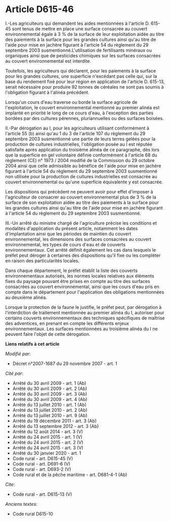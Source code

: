 # Article D615-46

I.-Les agriculteurs qui demandent les aides mentionnées à l'article D. 615-45 sont tenus de mettre en place une surface
consacrée au couvert environnemental égale à 3 % de la surface de leur exploitation aidée au titre des paiements à la surface
pour les grandes cultures ainsi qu'au titre de l'aide pour mise en jachère figurant à l'article 54 du règlement du 29
septembre 2003 susmentionné.L'utilisation de fertilisants minéraux ou organiques ainsi que de pesticides chimiques sur les
surfaces consacrées au couvert environnemental est interdite. 

Toutefois, les agriculteurs qui déclarent, pour les paiements à la surface pour les grandes cultures, une superficie
n'excédant pas celle qui, sur la base du rendement fixé pour leur région en application de l'article D. 615-13, serait
nécessaire pour produire 92 tonnes de céréales ne sont pas soumis à l'obligation figurant à l'alinéa précédent. 

Lorsqu'un cours d'eau traverse ou borde la surface agricole de l'exploitation, le couvert environnemental mentionné au
premier alinéa est implanté en priorité le long de ce cours d'eau, à l'exception des parties bordées par des cultures
pérennes, pluriannuelles ou des surfaces boisées. 

II.-Par dérogation au I, pour les agriculteurs utilisant conformément à l'article 55 (b) ainsi qu'au 1 du 3 de l'article 107
du règlement du 29 septembre 2003 susmentionné une partie de leurs terres gelées pour la production de cultures
industrielles, l'obligation posée au I est réputée satisfaite après application du troisième alinéa de ce paragraphe, dès
lors que la superficie en gel volontaire définie conformément à l'article 68 du règlement (CE) n° 1973 / 2004 modifié de la
Commission du 29 octobre 2004 ainsi que celle admissible au bénéfice de l'aide pour mise en jachère figurant à l'article 54
du règlement du 29 septembre 2003 susmentionné non utilisée pour la production de cultures industrielles est consacrée au
couvert environnemental ou qu'une superficie équivalente y est consacrée. 

Les dispositions qui précèdent ne peuvent avoir pour effet d'imposer à l'agriculteur de consacrer au couvert environnemental
plus de 3 % de la surface de son exploitation aidée au titre des paiements à la surface pour les grandes cultures ainsi qu'au
titre de l'aide pour mise en jachère figurant à l'article 54 du règlement du 29 septembre 2003 susmentionné. 

III.-Un arrêté du ministre chargé de l'agriculture précise les conditions et modalités d'application du présent article,
notamment les dates d'implantation ainsi que les périodes de maintien du couvert environnemental, les dimensions des surfaces
consacrées au couvert environnemental, les types de cours d'eau et de couverts environnementaux. Cet arrêté définit également
les cas dans lesquels le préfet peut déroger à certaines des dispositions qu'il fixe ou les compléter en raison des
particularités locales. 

Dans chaque département, le préfet établit la liste des couverts environnementaux autorisés, les normes locales relatives aux
éléments fixes du paysage pouvant être prises en compte au titre des surfaces consacrées au couvert environnemental, ainsi
que les cours d'eau pris en compte dans le département pour l'application des obligations mentionnées au deuxième alinéa. 

Lorsque la protection de la faune le justifie, le préfet peut, par dérogation à l'interdiction de traitement mentionnée au
premier alinéa du I, autoriser pour certains couverts environnementaux des techniques spécifiques de maîtrise des adventices,
en prenant en compte les différents enjeux environnementaux. Les surfaces mentionnées au troisième alinéa du I ne peuvent
faire l'objet de cette dérogation.

**Liens relatifs à cet article**

_Modifié par_:

  - Décret n°2007-1687 du 29 novembre 2007 - art. 1

_Cité par_:

  - Arrêté du 30 avril 2009 - art. 1 (Ab)
  - Arrêté du 30 avril 2009 - art. 2 (Ab)
  - Arrêté du 30 avril 2009 - art. 3 (Ab)
  - Arrêté du 30 avril 2009 - art. 4 (Ab)
  - Arrêté du 13 juillet 2010 - art. 1 (Ab)
  - Arrêté du 13 juillet 2010 - art. 2 (Ab)
  - Arrêté du 13 juillet 2010 - art. 9 (Ab)
  - Arrêté du 19 décembre 2011 - art. 3 (Ab)
  - Arrêté du 13 septembre 2012 - art. 3 (Ab)
  - Arrêté du 12 août 2014 - art. 3 (V)
  - Arrêté du 24 avril 2015 - art. 1 (V)
  - Arrêté du 24 avril 2015 - art. 2 (V)
  - Arrêté du 24 avril 2015 - art. 3 (V)
  - Arrêté du 30 janvier 2020 - art. 1
  - Code rural - art. D615-45 (V)
  - Code rural - art. D691-6 (V)
  - Code rural - art. D693-2 (V)
  - Code rural et de la pêche maritime - art. D681-4-1 (Ab)

_Cite_:

  - Code rural - art. D615-13 (V)

_Anciens textes_:

  - Code rural D615-10
